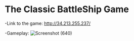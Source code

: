 # The Classic BattleShip Game
-Link to the game:
http://34.213.255.237/

-Gameplay:
![Screenshot (640)](https://github.com/Ashkanaaa/Battleship_Game/assets/106014102/c8624443-fb67-4ee6-90d8-f93a945f809b)


